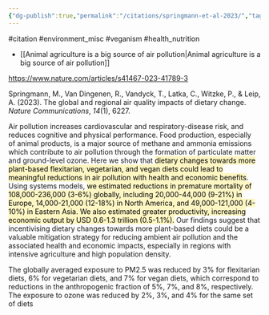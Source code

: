 ```yaml
---
{"dg-publish":true,"permalink":"/citations/springmann-et-al-2023/","tags":["#citation","#environment_misc","#veganism","#health_nutrition"],"created":"2025-10-23T17:42:45.680+01:00","updated":"2025-10-23T18:06:08.896+01:00"}
---
```


#citation #environment_misc #veganism #health_nutrition

- [[Animal agriculture is a big source of air pollution\|Animal agriculture is a big source of air pollution]] 

https://www.nature.com/articles/s41467-023-41789-3

Springmann, M., Van Dingenen, R., Vandyck, T., Latka, C., Witzke, P., & Leip, A. (2023). The global and regional air quality impacts of dietary change. _Nature Communications_, _14_(1), 6227.

Air pollution increases cardiovascular and respiratory-disease risk, and reduces cognitive and physical performance. Food production, especially of animal products, is a major source of methane and ammonia emissions which contribute to air pollution through the formation of particulate matter and ground-level ozone. Here we show that <mark style="background: #FFF3A3A6;">dietary changes towards more plant-based flexitarian, vegetarian, and vegan diets could lead to meaningful reductions in air pollution with health and economic benefits</mark>. Using systems models, <mark style="background: #FFF3A3A6;">we estimated reductions in premature mortality of 108,000-236,000 (3-6%) globally, including 20,000-44,000 (9-21%) in Europe, 14,000-21,000 (12-18%) in North America, and 49,000-121,000 (4-10%) in Eastern Asia. We also estimated greater productivity, increasing economic output by USD 0.6-1.3 trillion (0.5-1.1%).</mark> Our findings suggest that incentivising dietary changes towards more plant-based diets could be a valuable mitigation strategy for reducing ambient air pollution and the associated health and economic impacts, especially in regions with intensive agriculture and high population density.

The globally averaged exposure to PM2.5 was reduced by 3% for flexitarian diets, 6% for vegetarian diets, and 7% for vegan diets, which correspond to reductions in the anthropogenic fraction of 5%, 7%, and 8%, respectively. The exposure to ozone was reduced by 2%, 3%, and 4% for the same set of diets 